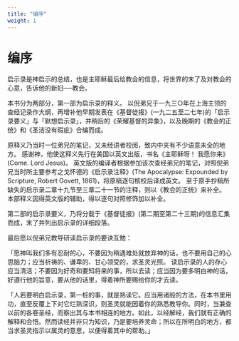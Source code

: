 ```yaml
---
title: "编序"
weight: 1
---
```


# 编序


启示录是神启示的总结，也是主耶稣最后给教会的信息，将世界的末了及对教会的心意，告诉他的新妇──教会。

本书分为两部分，第一部为启示录的释义。
以倪弟兄于一九三○年在上海主领的查经记录作大纲，再增补他早期发表在《基督徒报》(一九二五至二七年)的「启示录要义」与「默想启示录」，并稍后的《荣耀基督的异象》，以及晚期的《教会的正统》和《圣洁没有瑕疵》合编而成。

原释义乃当时一位弟兄的笔记，又未经讲者校阅，致内中夹有不少语意未全的地方。
感谢神，他使这释义先行在美国以英文出版，书名《主耶稣呀！
我愿你来》(Come. Lord Jesus)。
英文版的编译者根据参加该次查经弟兄的笔记，对照倪弟兄当时所主要参考之戈怀德的《启示录注释》(The Apocalypse: Expounded by Scripture, Robert Govett, 1861)，将原稿逐句核校后译成英文。
至于原手抄稿所缺失的启示录二章十九节至三章二十一节的注释，则以《教会的正统》来补全。
本部释义因得英文版的辅助，得以逐句对照修饰加以补全。

第二部的启示录要义，乃将分载于《基督徒报》(第二期至第二十三期)的信息汇集而成，末了并列出启示录的详细段落。

最后愿以倪弟兄教导研读启示录的要诀互勉：

「愿神叫我们多有忍耐的心，不要因为稍遇难处就放弃神的话，也不要用自己的心思脑力；应当祈祷的、谦卑的、甘心领受的，求圣灵光照。
读启示录的人的存心应当清洁；不要因为好奇和要知将来的事，所以去读；应当因为要多明白神的话，好遵行他的旨意，要从他的话里，得着神所要赐给你的才去读。

「人若要明白启示录，第一桩的事，就是熟读它。应当用诸般的方法，在本书里用功，直至反覆上下对它烂熟深识，则圣灵就能因着你的熟悉教导你。同时，当兼查以前的各卷圣经，而察出其与本书相连的地方。如此，以经解经，我们就有正确的解释和会悟。然而读经并非只为知识，乃是要培养灵命；所以在所明白的地方，都当求圣灵指示以属灵的意思，以便得着其中的帮助。」
